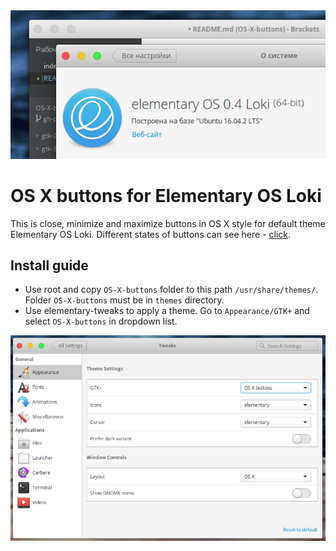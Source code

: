 <div align="center">
   <img src="title.png">
</div>

# OS X buttons for Elementary OS Loki
This is close, minimize and maximize buttons in OS X style for default theme Elementary OS Loki. 
Different states of buttons can see here - [click](https://gfycat.com/ifr/FlimsyNaughtyGerenuk?speed=2).
   
## Install guide
 - Use root and copy `OS-X-buttons` folder to this path `/usr/share/themes/`. Folder `OS-X-buttons` must be in `themes` directory.
 - Use elementary-tweaks to apply a theme. Go to `Appearance/GTK+` and select `OS-X-buttons` in dropdown list.

<div align="center">
    <img src="tweaks.png">
</div>